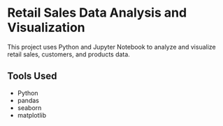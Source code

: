 # Retail Sales Data Analysis and Visualization

This project uses Python and Jupyter Notebook to analyze and visualize retail sales, customers, and products data.

## Tools Used
- Python
- pandas
- seaborn
- matplotlib
